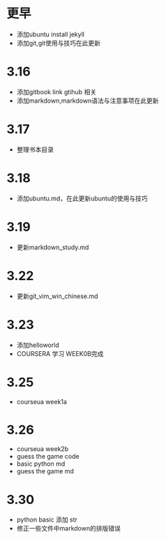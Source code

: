 # 更早
* 添加ubuntu install jekyll
* 添加git,git使用与技巧在此更新

# 3.16
* 添加gitbook link gtihub 相关
* 添加markdown,markdown语法与注意事项在此更新

# 3.17
* 整理书本目录

# 3.18
* 添加ubuntu.md，在此更新ubuntu的使用与技巧

# 3.19
* 更新markdown_study.md

# 3.22 
* 更新git_vim_win_chinese.md

# 3.23
* 添加helloworld
* COURSERA 学习 WEEK0B完成

# 3.25
* courseua week1a

# 3.26
* courseua week2b
* guess the game code
* basic python md
* guess the game md

# 3.30
* python basic 添加 str
* 修正一些文件中markdown的排版错误
